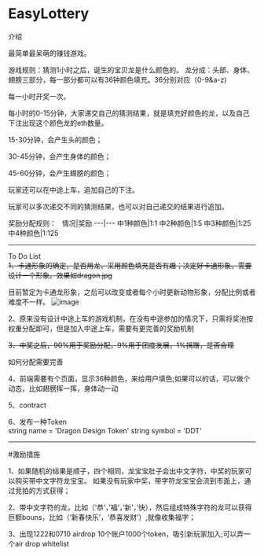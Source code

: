 # EasyLottery

介绍  

最简单最呆萌的赚钱游戏。

游戏规则：猜测1小时之后，诞生的宝贝龙是什么颜色的。
龙分成：头部、身体、翅膀三部分，每一部分都可以有36钟颜色填充。36分别对应（0-9&a-z)

每一小时开奖一次。

每小时的0-15分钟，大家递交自己的猜测结果，就是填充好颜色的龙，以及自己下注出现这个颜色龙的eth数量。  

15-30分钟，会产生头的颜色；  

30-45分钟，会产生身体的颜色；  

45-60分钟，会产生翅膀的颜色；  

玩家还可以在中途上车，追加自己的下注。  

玩家可以多次递交不同的猜测结果，也可以对自己递交的结果进行追加。  

奖励分配规则：  
情况|奖励
---|---
中1种颜色|1:1
中2种颜色|1:5
中3种颜色|1:25
中4种颜色|1:125

***
To Do List  
~~1、卡通形象的确定，是否用龙，采用颜色填充是否有趣；决定好卡通形象，需要设计一个形象。效果如dragon.jpg~~  

目前暂定为卡通龙形象，之后可以改变或者每个小时更新动物形象，分配比例或者难度不一样。
![image](https://i.pinimg.com/236x/f2/fb/d8/f2fbd8e607a19ecc3db708c779370a94--little-dragon-baby-dragon.jpg)

2、原来没有设计中途上车的游戏机制，在没有中途参加的情况下，只需将奖池按权重分配即可，但是加入中途上车，需要有更完善的奖励机制  

~~3、中奖之后，90%用于奖励分配，9%用于团度发展，1%捐赠，是否合理~~  

如何分配需要完善

4、前端需要有个页面，显示36种颜色，来给用户填色;如果可以的话，可以做个动态，比如翅膀挥一挥，身体动一动

5、contract  

6、发布一种Token  
string name = 'Dragon Design Token'
string symbol = 'DDT'  

***
#激励措施  

1、如果随机的结果是顺子，四个相同，龙宝宝肚子会出中文字符，中奖的玩家可以购买带中文字符龙宝宝。 如果没有玩家中奖，带字符龙宝宝会流到市面上，通过竞拍的方式获得；

2、带中文字符的龙，比如（’恭‘，’福‘，’新‘，’快），然后组成特殊字符的龙可以获得巨额bouns，比如（‘新春快乐’，‘恭喜发财’）,就像收集福字；  

3、出现1222和0710 airdrop 10个账户1000个token，吸引新玩家加入;可以弄一个air drop whitelist

